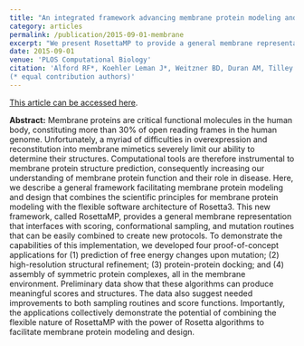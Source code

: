 ```yaml
---
title: "An integrated framework advancing membrane protein modeling and design"
category: articles
permalink: /publication/2015-09-01-membrane
excerpt: "We present RosettaMP to provide a general membrane representation that interfaces with scoring, conformational sampling, and mutation routines that can be easily combined to create new protocols. "
date: 2015-09-01
venue: 'PLOS Computational Biology'
citation: 'Alford RF*, Koehler Leman J*, Weitzner BD, Duran AM, Tilley DC, Elazar A, Gray JJ (2015) “An integrated framework advancing membrane protein modeling and design,” PLOS Comput. Biol. 11(9): e1004398. DOI: 10.1371/journal.pcbi.1004398
(* equal contribution authors)'
---
```


<a href='http://journals.plos.org/ploscompbiol/article?id=10.1371/journal.pcbi.1004398'>This article can be accessed here</a>.

**Abstract:** Membrane proteins are critical functional molecules in the human body, constituting more than 30% of open reading frames in the human genome. Unfortunately, a myriad of difficulties in overexpression and reconstitution into membrane mimetics severely limit our ability to determine their structures. Computational tools are therefore instrumental to membrane protein structure prediction, consequently increasing our understanding of membrane protein function and their role in disease. Here, we describe a general framework facilitating membrane protein modeling and design that combines the scientific principles for membrane protein modeling with the flexible software architecture of Rosetta3. This new framework, called RosettaMP, provides a general membrane representation that interfaces with scoring, conformational sampling, and mutation routines that can be easily combined to create new protocols. To demonstrate the capabilities of this implementation, we developed four proof-of-concept applications for (1) prediction of free energy changes upon mutation; (2) high-resolution structural refinement; (3) protein-protein docking; and (4) assembly of symmetric protein complexes, all in the membrane environment. Preliminary data show that these algorithms can produce meaningful scores and structures. The data also suggest needed improvements to both sampling routines and score functions. Importantly, the applications collectively demonstrate the potential of combining the flexible nature of RosettaMP with the power of Rosetta algorithms to facilitate membrane protein modeling and design.